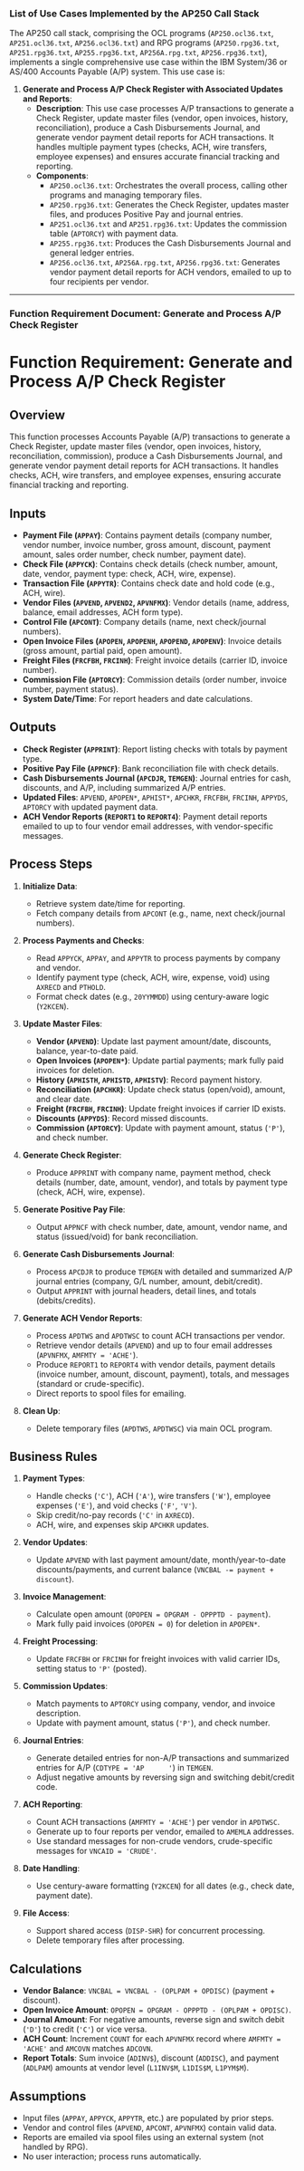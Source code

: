 ### **List of Use Cases Implemented by the AP250 Call Stack**

The AP250 call stack, comprising the OCL programs (`AP250.ocl36.txt`, `AP251.ocl36.txt`, `AP256.ocl36.txt`) and RPG programs (`AP250.rpg36.txt`, `AP251.rpg36.txt`, `AP255.rpg36.txt`, `AP256A.rpg.txt`, `AP256.rpg36.txt`), implements a single comprehensive use case within the IBM System/36 or AS/400 Accounts Payable (A/P) system. This use case is:

1. **Generate and Process A/P Check Register with Associated Updates and Reports**:
   - **Description**: This use case processes A/P transactions to generate a Check Register, update master files (vendor, open invoices, history, reconciliation), produce a Cash Disbursements Journal, and generate vendor payment detail reports for ACH transactions. It handles multiple payment types (checks, ACH, wire transfers, employee expenses) and ensures accurate financial tracking and reporting.
   - **Components**:
     - `AP250.ocl36.txt`: Orchestrates the overall process, calling other programs and managing temporary files.
     - `AP250.rpg36.txt`: Generates the Check Register, updates master files, and produces Positive Pay and journal entries.
     - `AP251.ocl36.txt` and `AP251.rpg36.txt`: Updates the commission table (`APTORCY`) with payment data.
     - `AP255.rpg36.txt`: Produces the Cash Disbursements Journal and general ledger entries.
     - `AP256.ocl36.txt`, `AP256A.rpg.txt`, `AP256.rpg36.txt`: Generates vendor payment detail reports for ACH vendors, emailed to up to four recipients per vendor.

---

### **Function Requirement Document: Generate and Process A/P Check Register**



# Function Requirement: Generate and Process A/P Check Register

## Overview
This function processes Accounts Payable (A/P) transactions to generate a Check Register, update master files (vendor, open invoices, history, reconciliation, commission), produce a Cash Disbursements Journal, and generate vendor payment detail reports for ACH transactions. It handles checks, ACH, wire transfers, and employee expenses, ensuring accurate financial tracking and reporting.

## Inputs
- **Payment File (`APPAY`)**: Contains payment details (company number, vendor number, invoice number, gross amount, discount, payment amount, sales order number, check number, payment date).
- **Check File (`APPYCK`)**: Contains check details (check number, amount, date, vendor, payment type: check, ACH, wire, expense).
- **Transaction File (`APPYTR`)**: Contains check date and hold code (e.g., ACH, wire).
- **Vendor Files (`APVEND`, `APVEND2`, `APVNFMX`)**: Vendor details (name, address, balance, email addresses, ACH form type).
- **Control File (`APCONT`)**: Company details (name, next check/journal numbers).
- **Open Invoice Files (`APOPEN`, `APOPENH`, `APOPEND`, `APOPENV`)**: Invoice details (gross amount, partial paid, open amount).
- **Freight Files (`FRCFBH`, `FRCINH`)**: Freight invoice details (carrier ID, invoice number).
- **Commission File (`APTORCY`)**: Commission details (order number, invoice number, payment status).
- **System Date/Time**: For report headers and date calculations.

## Outputs
- **Check Register (`APPRINT`)**: Report listing checks with totals by payment type.
- **Positive Pay File (`APPNCF`)**: Bank reconciliation file with check details.
- **Cash Disbursements Journal (`APCDJR`, `TEMGEN`)**: Journal entries for cash, discounts, and A/P, including summarized A/P entries.
- **Updated Files**: `APVEND`, `APOPEN*`, `APHIST*`, `APCHKR`, `FRCFBH`, `FRCINH`, `APPYDS`, `APTORCY` with updated payment data.
- **ACH Vendor Reports (`REPORT1` to `REPORT4`)**: Payment detail reports emailed to up to four vendor email addresses, with vendor-specific messages.

## Process Steps
1. **Initialize Data**:
   - Retrieve system date/time for reporting.
   - Fetch company details from `APCONT` (e.g., name, next check/journal numbers).

2. **Process Payments and Checks**:
   - Read `APPYCK`, `APPAY`, and `APPYTR` to process payments by company and vendor.
   - Identify payment type (check, ACH, wire, expense, void) using `AXRECD` and `PTHOLD`.
   - Format check dates (e.g., `20YYMMDD`) using century-aware logic (`Y2KCEN`).

3. **Update Master Files**:
   - **Vendor (`APVEND`)**: Update last payment amount/date, discounts, balance, year-to-date paid.
   - **Open Invoices (`APOPEN*`)**: Update partial payments; mark fully paid invoices for deletion.
   - **History (`APHISTH`, `APHISTD`, `APHISTV`)**: Record payment history.
   - **Reconciliation (`APCHKR`)**: Update check status (open/void), amount, and clear date.
   - **Freight (`FRCFBH`, `FRCINH`)**: Update freight invoices if carrier ID exists.
   - **Discounts (`APPYDS`)**: Record missed discounts.
   - **Commission (`APTORCY`)**: Update with payment amount, status (`'P'`), and check number.

4. **Generate Check Register**:
   - Produce `APPRINT` with company name, payment method, check details (number, date, amount, vendor), and totals by payment type (check, ACH, wire, expense).

5. **Generate Positive Pay File**:
   - Output `APPNCF` with check number, date, amount, vendor name, and status (issued/void) for bank reconciliation.

6. **Generate Cash Disbursements Journal**:
   - Process `APCDJR` to produce `TEMGEN` with detailed and summarized A/P journal entries (company, G/L number, amount, debit/credit).
   - Output `APPRINT` with journal headers, detail lines, and totals (debits/credits).

7. **Generate ACH Vendor Reports**:
   - Process `APDTWS` and `APDTWSC` to count ACH transactions per vendor.
   - Retrieve vendor details (`APVEND`) and up to four email addresses (`APVNFMX`, `AMFMTY = 'ACHE'`).
   - Produce `REPORT1` to `REPORT4` with vendor details, payment details (invoice number, amount, discount, payment), totals, and messages (standard or crude-specific).
   - Direct reports to spool files for emailing.

8. **Clean Up**:
   - Delete temporary files (`APDTWS`, `APDTWSC`) via main OCL program.

## Business Rules
1. **Payment Types**:
   - Handle checks (`'C'`), ACH (`'A'`), wire transfers (`'W'`), employee expenses (`'E'`), and void checks (`'F'`, `'V'`).
   - Skip credit/no-pay records (`'C'` in `AXRECD`).
   - ACH, wire, and expenses skip `APCHKR` updates.

2. **Vendor Updates**:
   - Update `APVEND` with last payment amount/date, month/year-to-date discounts/payments, and current balance (`VNCBAL -= payment + discount`).

3. **Invoice Management**:
   - Calculate open amount (`OPOPEN = OPGRAM - OPPPTD - payment`).
   - Mark fully paid invoices (`OPOPEN = 0`) for deletion in `APOPEN*`.

4. **Freight Processing**:
   - Update `FRCFBH` or `FRCINH` for freight invoices with valid carrier IDs, setting status to `'P'` (posted).

5. **Commission Updates**:
   - Match payments to `APTORCY` using company, vendor, and invoice description.
   - Update with payment amount, status (`'P'`), and check number.

6. **Journal Entries**:
   - Generate detailed entries for non-A/P transactions and summarized entries for A/P (`CDTYPE = 'AP      '`) in `TEMGEN`.
   - Adjust negative amounts by reversing sign and switching debit/credit code.

7. **ACH Reporting**:
   - Count ACH transactions (`AMFMTY = 'ACHE'`) per vendor in `APDTWSC`.
   - Generate up to four reports per vendor, emailed to `AMEMLA` addresses.
   - Use standard messages for non-crude vendors, crude-specific messages for `VNCAID = 'CRUDE'`.

8. **Date Handling**:
   - Use century-aware formatting (`Y2KCEN`) for all dates (e.g., check date, payment date).

9. **File Access**:
   - Support shared access (`DISP-SHR`) for concurrent processing.
   - Delete temporary files after processing.

## Calculations
- **Vendor Balance**: `VNCBAL = VNCBAL - (OPLPAM + OPDISC)` (payment + discount).
- **Open Invoice Amount**: `OPOPEN = OPGRAM - OPPPTD - (OPLPAM + OPDISC)`.
- **Journal Amount**: For negative amounts, reverse sign and switch debit (`'D'`) to credit (`'C'`) or vice versa.
- **ACH Count**: Increment `COUNT` for each `APVNFMX` record where `AMFMTY = 'ACHE'` and `AMCOVN` matches `ADCOVN`.
- **Report Totals**: Sum invoice (`ADINV$`), discount (`ADDISC`), and payment (`ADLPAM`) amounts at vendor level (`L1INV$M`, `L1DIS$M`, `L1PYM$M`).

## Assumptions
- Input files (`APPAY`, `APPYCK`, `APPYTR`, etc.) are populated by prior steps.
- Vendor and control files (`APVEND`, `APCONT`, `APVNFMX`) contain valid data.
- Reports are emailed via spool files using an external system (not handled by RPG).
- No user interaction; process runs automatically.

